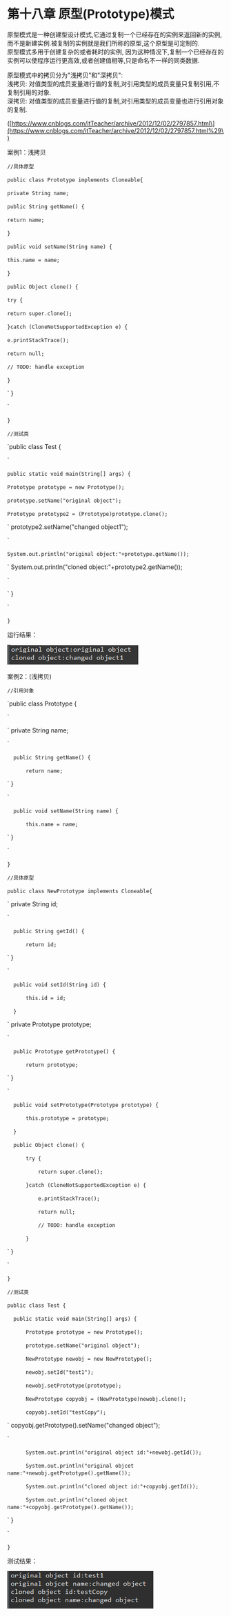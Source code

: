 # 第十八章 原型\(Prototype\)模式

原型模式是一种创建型设计模式,它通过复制一个已经存在的实例来返回新的实例,而不是新建实例.被复制的实例就是我们所称的原型,这个原型是可定制的.  
原型模式多用于创建复杂的或者耗时的实例, 因为这种情况下,复制一个已经存在的实例可以使程序运行更高效,或者创建值相等,只是命名不一样的同类数据.

原型模式中的拷贝分为"浅拷贝"和"深拷贝":  
浅拷贝: 对值类型的成员变量进行值的复制,对引用类型的成员变量只复制引用,不复制引用的对象.  
深拷贝: 对值类型的成员变量进行值的复制,对引用类型的成员变量也进行引用对象的复制.

\([https://www.cnblogs.com/itTeacher/archive/2012/12/02/2797857.html\](https://www.cnblogs.com/itTeacher/archive/2012/12/02/2797857.html%29\)

案例1：浅拷贝

`//具体原型`

`public class Prototype implements Cloneable{`

`private String name;`

`public String getName() {`

`return name;`

`}`

`public void setName(String name) {`

`this.name = name;`

`}`

`public Object clone() {`

`try {`

`return super.clone();`

`}catch (CloneNotSupportedException e) {`

`e.printStackTrace();`

`return null;`

`// TODO: handle exception`

`}`

\`    }

\`

`}`

`//测试类`

\`public class Test {

\`

`public static void main(String[] args) {`

`Prototype prototype = new Prototype();`

`prototype.setName("original object");`

`Prototype prototype2 = (Prototype)prototype.clone();`

\`        prototype2.setName\("changed object1"\);

\`

`System.out.println("original object:"+prototype.getName());`

\`        System.out.println\("cloned object:"+prototype2.getName\(\)\);

\`

\`    }

\`

`}`

运行结果：

![](/assets/image18_1.png)

案例2：\(浅拷贝\)

`//引用对象
`

`public class Prototype {

`

`	private String name;

`

`	public String getName() {
`

`		return name;
`

`	}

`

`	public void setName(String name) {
`

`		this.name = name;
`

`	}	
	
`

`}`

`//具体原型
`

`public class NewPrototype implements Cloneable{
`

`	private String id;

`

`	public String getId() {
`

`		return id;
`

`	}

`

`	public void setId(String id) {
`

`		this.id = id;
`

`	}
`

`	private Prototype prototype;

`

`	public Prototype getPrototype() {
`

`		return prototype;
`

`	}

`

`	public void setPrototype(Prototype prototype) {
`

`		this.prototype = prototype;
`

`	}
`

`	public Object clone() {
`

`		try {
`

`			return super.clone();
`

`		}catch (CloneNotSupportedException e) {
`

`			e.printStackTrace();
`

`			return null;
`

`			// TODO: handle exception
`

`		}
`

`	}

`

`}`

`//测试类
`

`public class Test {
`

`	public static void main(String[] args) {
`

`		Prototype prototype = new Prototype();
`

`		prototype.setName("original object");
`

`		NewPrototype newobj = new NewPrototype();
`

`		newobj.setId("test1");
`

`		newobj.setPrototype(prototype);
`

`		NewPrototype copyobj = (NewPrototype)newobj.clone();
`

`		copyobj.setId("testCopy");
`

`		copyobj.getPrototype().setName("changed object");
		
`

`		System.out.println("original object id:"+newobj.getId());
`

`		System.out.println("original objcet name:"+newobj.getPrototype().getName());
`

`		System.out.println("cloned object id:"+copyobj.getId());
`

`		System.out.println("cloned object name:"+copyobj.getPrototype().getName());
`

`	}

`

`}`

测试结果：

![](/assets/image18_2.png)



